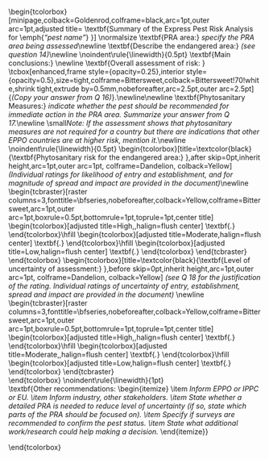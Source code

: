 <!-- Please exchange instruction (text between asterisks) with proper informations  -->
\begin{tcolorbox}[minipage,colback=Goldenrod,colframe=black,arc=1pt,outer arc=1pt,adjusted title= \textbf{Summary of the Express Pest Risk Analysis for \emph{*“pest name”*} }]
\normalsize
\textbf{PRA area:} *specify the PRA area being assessed*\newline
\textbf{Describe the endangered area:} *(see question 14)*\newline
\noindent\rule{\linewidth}{0.5pt}
\textbf{Main conclusions:} \newline
\textbf{Overall assessment of risk: } \tcbox[enhanced,frame style={opacity=0.25},interior style={opacity=0.5},size=tight,colframe=Bittersweet,colback=Bittersweet!70!white,shrink tight,extrude by=0.5mm,nobeforeafter,arc=2.5pt,outer arc=2.5pt]{*(Copy your answer from Q 16)*}.\newline\newline
\textbf{Phytosanitary Measures:} *indicate whether the pest should be recommended for immediate action in the PRA area. Summarize your answer from Q 17.*\newline
\small*Note: If the assessment shows that phytosanitary measures are not required for a country but there are indications that other EPPO countries are at higher risk, mention it.*\newline
\noindent\rule{\linewidth}{0.5pt}
  \begin{tcolorbox}[title=\textcolor{black}{\textbf{Phytosanitary risk for the endangered area:} },after skip=0pt,inherit height,arc=1pt,outer arc=1pt, colframe=Dandelion, colback=Yellow]
*(Individual ratings for likelihood of entry and establishment, and for magnitude of spread and impact are provided in the document)*\newline
    \begin{tcbraster}[raster columns=3,fonttitle=\bfseries,nobeforeafter,colback=Yellow,colframe=Bittersweet,arc=1pt,outer arc=1pt,boxrule=0.5pt,bottomrule=1pt,toprule=1pt,center title]
      \begin{tcolorbox}[adjusted title=High,,halign=flush center]
        \textbf{*.*}
      \end{tcolorbox}\hfill
      \begin{tcolorbox}[adjusted title=Moderate,halign=flush center]
        \textbf{*.*}
      \end{tcolorbox}\hfill
      \begin{tcolorbox}[adjusted title=Low,halign=flush center]
        \textbf{*.*}
      \end{tcolorbox}
    \end{tcbraster}
  \end{tcolorbox}
  \begin{tcolorbox}[title=\textcolor{black}{\textbf{Level of uncertainty of assessment:} },before skip=0pt,inherit height,arc=1pt,outer arc=1pt, colframe=Dandelion, colback=Yellow]
*(see Q 18 for the justification of the rating. Individual ratings of uncertainty of entry, establishment, spread and impact are provided in the document)* \newline
    \begin{tcbraster}[raster columns=3,fonttitle=\bfseries,nobeforeafter,colback=Yellow,colframe=Bittersweet,arc=1pt,outer arc=1pt,boxrule=0.5pt,bottomrule=1pt,toprule=1pt,center title]
      \begin{tcolorbox}[adjusted title=High,,halign=flush center]
        \textbf{*.*}
      \end{tcolorbox}\hfill
      \begin{tcolorbox}[adjusted title=Moderate,,halign=flush center]
        \textbf{*.*}
      \end{tcolorbox}\hfill
      \begin{tcolorbox}[adjusted title=Low,halign=flush center]
        \textbf{*.*}
      \end{tcolorbox}
    \end{tcbraster}  
  \end{tcolorbox}
\noindent\rule{\linewidth}{1pt}  
\textbf{Other recommendations:
\begin{itemize}
\item *Inform EPPO or IPPC or EU.
\item Inform industry, other stakeholders.
\item State whether a detailed PRA is needed to reduce level of uncertainty (if so, state which parts of the PRA should be focused on).
\item Specify if surveys are recommended to confirm the pest status.
\item State what additional work/research could help making a decision.*
\end{itemize}}

\end{tcolorbox}
